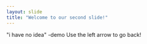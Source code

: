 ```yaml
---
layout: slide
title: "Welcome to our second slide!"
---
```

"i have no idea" -demo
Use the left arrow to go back!
